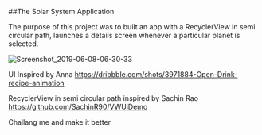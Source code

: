 ##The Solar System Application

The purpose of this project was to built an app with a RecyclerView in semi circular path, launches a details screen whenever a particular planet is selected.

![Screenshot_2019-06-08-06-30-33](https://user-images.githubusercontent.com/25500250/59142145-a1526f00-89b9-11e9-9c9d-2f21879d183f.png)

UI Inspired by Anna
https://dribbble.com/shots/3971884-Open-Drink-recipe-animation

RecyclerView in semi circular path inspired by Sachin Rao
https://github.com/SachinR90/VWUiDemo

Challang me and make it better
